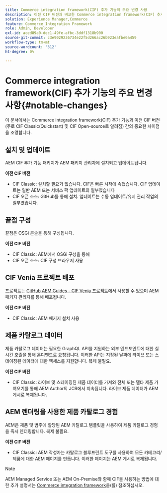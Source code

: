 ```yaml
---
title: Commerce integration framework(CIF) 추가 기능의 주요 변경 사항
description: 이전 CIF 버전과 비교한 Commerce integration framework(CIF) 추가 기능의 주요 변경 사항.
solution: Experience Manager,Commerce
feature: Commerce Integration Framework
role: Admin, Developer
exl-id: aced89a0-dec1-49fe-afbc-3ddf1318b900
source-git-commit: c3e9029236734e22f5d266ac26b923eafbe0a459
workflow-type: tm+mt
source-wordcount: '312'
ht-degree: 0%

---
```


# Commerce integration framework(CIF) 추가 기능의 주요 변경 사항{#notable-changes}

이 문서에서는 Commerce integration framework(CIF) 추가 기능과 이전 CIF 버전(주로 CIF Classic(Quickstart) 및 CIF Open-source로 알려짐) 간의 중요한 차이점을 조명합니다.

## 설치 및 업데이트

AEM CIF 추가 기능 패키지가 AEM 패키지 관리자에 설치되고 업데이트됩니다.

**이전 CIF 버전**

* CIF Classic: 설치할 필요가 없습니다. CIF은 빠른 시작에 속했습니다. CIF 업데이트는 일반 AEM 또는 서비스 팩 업데이트의 일부였습니다
* CIF 오픈 소스: GitHub를 통해 설치. 업데이트는 수동 업데이트/유지 관리 작업의 일부였습니다.

## 끝점 구성

끝점은 OSGi 콘솔을 통해 구성됩니다.

**이전 CIF 버전**

* CIF Classic: AEM에서 OSGi 구성을 통해
* CIF 오픈 소스: CIF 구성 브라우저 사용

## CIF Venia 프로젝트 배포

프로젝트는 [GitHub AEM Guides - CIF Venia 프로젝트](https://github.com/adobe/aem-cif-guides-venia)에서 사용할 수 있으며 AEM 패키지 관리자를 통해 배포됩니다.

**이전 CIF 버전**

* CIF Classic: AEM 패키지 설치 사용

## 제품 카탈로그 데이터

제품 카탈로그 데이터는 필요한 GraphQL API를 지원하는 외부 엔드포인트에 대한 실시간 호출을 통해 온디맨드로 요청됩니다. 이러한 API는 지정된 날짜에 라이브 또는 스테이징된 데이터에 대한 액세스를 지원합니다. 복제 불필요.

**이전 CIF 버전**

* CIF Classic: 라이브 및 스테이징된 제품 데이터를 가져와 전체 또는 델타 제품 가져오기를 통해 AEM Author의 JCR에서 지속됩니다. 라이브 제품 데이터가 AEM 게시로 복제됩니다.

## AEM 렌더링을 사용한 제품 카탈로그 경험

AEM은 제품 및 범주에 할당된 AEM 카탈로그 템플릿을 사용하여 제품 카탈로그 경험을 즉시 렌더링합니다. 복제 불필요.

**이전 CIF 버전**

* CIF Classic: AEM 작성자는 카탈로그 블루프린트 도구를 사용하여 모든 카테고리/제품에 대한 AEM 페이지를 만듭니다. 이러한 페이지는 AEM 게시로 복제됩니다.

>[!NOTE]
>
>AEM Managed Service 또는 AEM On-Premise와 함께 CIF을 사용하는 방법에 대한 추가 설명서는 [Commerce integration framework](https://www.adobe.io/apis/experiencecloud/commerce-integration-framework/getting-started.html)을(를) 참조하십시오.
